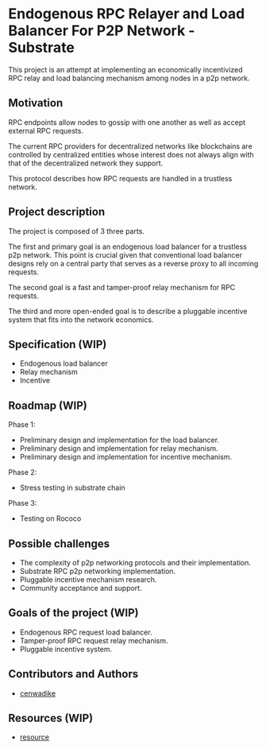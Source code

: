 # Endogenous RPC Relayer and Load Balancer For P2P Network - Substrate

This project is an attempt at implementing an economically incentivized RPC relay and load balancing mechanism among nodes in a p2p network.


## Motivation

RPC endpoints allow nodes to gossip with one another as well as accept external RPC requests. 

The current RPC providers for decentralized networks like blockchains are controlled by centralized entities whose interest does not always align with that of the decentralized network they support.

This protocol describes how RPC requests are handled in a trustless network.


## Project description

The project is composed of 3 three parts.

The first and primary goal is an endogenous load balancer for a trustless p2p network. This point is crucial given that conventional load balancer designs rely on a central party that serves as a reverse proxy to all incoming requests.

The second goal is a fast and tamper-proof relay mechanism for RPC requests.

The third and more open-ended goal is to describe a pluggable incentive system that fits into the network economics.

## Specification (WIP)

- Endogenous load balancer
- Relay mechanism
- Incentive 


## Roadmap (WIP)

Phase 1:

- Preliminary design and implementation for the load balancer.
- Preliminary design and implementation for relay mechanism.
- Preliminary design and implementation for incentive mechanism.

Phase 2:
- Stress testing in substrate chain

Phase 3: 
- Testing on Rococo

## Possible challenges

- The complexity of p2p networking protocols and their implementation.
- Substrate RPC p2p networking implementation.
- Pluggable incentive mechanism research.
- Community acceptance and support.

## Goals of the project (WIP)

- Endogenous RPC request load balancer.
- Tamper-proof RPC request relay mechanism.
- Pluggable incentive system.

## Contributors and Authors 

- [cenwadike](https://github.com/cenwadike)

## Resources (WIP)
- [resource](#/link)


